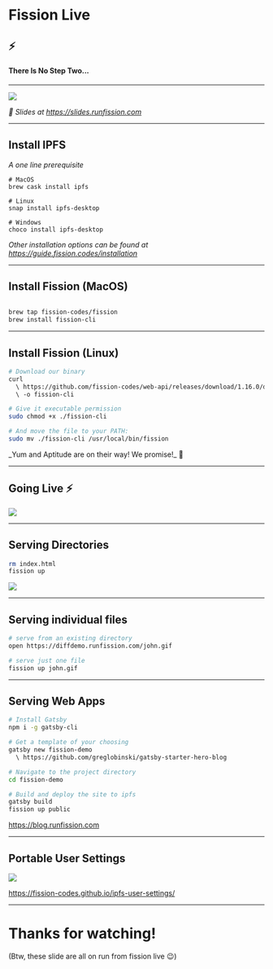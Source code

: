 # Fission Live
## ⚡️
#### There Is No Step Two...

---

![](https://imgur.com/1AsURoo.png)

_🔖 Slides at https://slides.runfission.com_

---

## Install IPFS
_A one line prerequisite_

```shell
# MacOS
brew cask install ipfs

# Linux
snap install ipfs-desktop

# Windows
choco install ipfs-desktop
```

_Other installation options can be found at https://guide.fission.codes/installation_

---

## Install Fission (MacOS)
```bash

brew tap fission-codes/fission
brew install fission-cli
```

---

## Install Fission (Linux)

```bash
# Download our binary
curl
  \ https://github.com/fission-codes/web-api/releases/download/1.16.0/deb-cli
  \ -o fission-cli

# Give it executable permission
sudo chmod +x ./fission-cli

# And move the file to your PATH:
sudo mv ./fission-cli /usr/local/bin/fission
```
️_Yum and Aptitude are on their way! We promise!_ 💜

---
## Going Live ⚡️

![](https://imgur.com/rT0JFjL.gif)

---

## Serving Directories

```bash
rm index.html
fission up
```

![](https://i.imgur.com/fWhCDMf.png)

---

## Serving individual files

```bash
# serve from an existing directory
open https://diffdemo.runfission.com/john.gif

# serve just one file
fission up john.gif
```

---

## Serving Web Apps

```bash
# Install Gatsby
npm i -g gatsby-cli

# Get a template of your choosing
gatsby new fission-demo
  \ https://github.com/greglobinski/gatsby-starter-hero-blog

# Navigate to the project directory
cd fission-demo

# Build and deploy the site to ipfs
gatsby build
fission up public
```
https://blog.runfission.com

---

## Portable User Settings
![](https://imgur.com/QlK6NCf.png)

https://fission-codes.github.io/ipfs-user-settings/

---

# Thanks for watching!
(Btw, these slide are all on run from fission live 😉)
